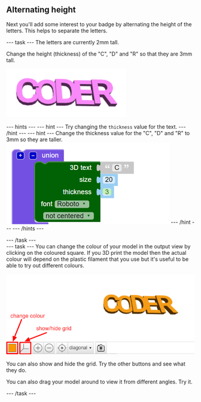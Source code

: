 ## Alternating height

Next you'll add some interest to your badge by alternating the height of the letters. This helps to separate the letters. 

--- task ---
The letters are currently 2mm tall. 

Change the height (thickness) of the "C", "D"  and "R" so that they are 3mm tall. 
	
![screenshot](images/coder-finished.png)
		
--- hints ---
--- hint ---
Try changing the `thickness` value for the text. 
--- /hint ---
--- hint ---
Change the thickness value for the "C", "D" and "R" to 3mm so they are taller. 
	![screenshot](images/coder-thickness.png) 
--- /hint ---
--- /hints ---
	
--- /task ---	
--- task ---
You can change the colour of your model in the output view by clicking on the coloured square. If you 3D print the model then the actual colour will depend on the plastic filament that you use but it's useful to be able to try out different colours. 

![screenshot](images/coder-colour.png)

You can also show and hide the grid. Try the other buttons and see what they do. 

You can also drag your model around to view it from different angles. Try it.

--- /task ---
